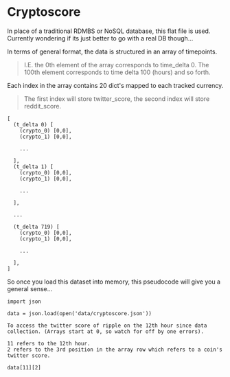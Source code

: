 # Cryptoscore

In place of a traditional RDMBS or NoSQL database, this flat file is used. Currently wondering if its just better to go with a real DB though...

In terms of general format, the data is structured in an array of timepoints.

> I.E. the 0th element of the array corresponds to time_delta 0. The 100th element corresponds to time delta 100 (hours) and so forth.

Each index in the array contains 20 dict's mapped to each tracked currency.
> The first index will store twitter_score, the second index will store reddit_score.

```
[
  (t_delta 0) [
    (crypto_0) [0,0],
    (crypto_1) [0,0],

    ...

  ],
  (t_delta 1) [
    (crypto_0) [0,0],
    (crypto_1) [0,0],

    ...

  ],

  ...

  (t_delta 719) [
    (crypto_0) [0,0],
    (crypto_1) [0,0],

    ...

  ],
]
```

So once you load this dataset into memory, this pseudocode will give you a general sense...

```
import json

data = json.load(open('data/cryptoscore.json'))

To access the twitter score of ripple on the 12th hour since data collection. (Arrays start at 0, so watch for off by one errors).

11 refers to the 12th hour.
2 refers to the 3rd position in the array row which refers to a coin's twitter score.

data[11][2]
```
